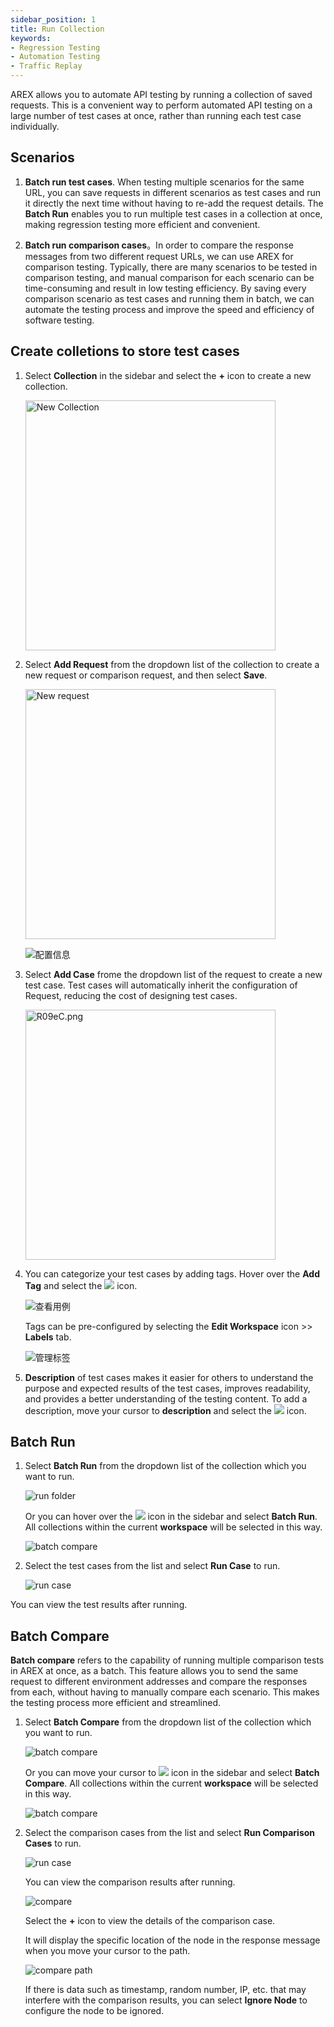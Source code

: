 ```yaml
---
sidebar_position: 1
title: Run Collection
keywords: 
- Regression Testing
- Automation Testing
- Traffic Replay
---
```


AREX allows you to automate API testing by running a collection of saved requests. This is a convenient way to perform automated API testing on a large number of test cases at once, rather than running each test case individually.

## Scenarios

1. **Batch run test cases**. When testing multiple scenarios for the same URL, you can save requests in different scenarios as test cases and run it directly the next time without having to re-add the request details. The **Batch Run** enables you to run multiple test cases in a collection at once, making regression testing more efficient and convenient.

2. **Batch run comparison cases**。In order to compare the response messages from two different request URLs, we can use AREX for comparison testing. Typically, there are many scenarios to be tested in comparison testing, and manual comparison for each scenario can be time-consuming and result in low testing efficiency. By saving every comparison scenario as test cases and running them in batch, we can automate the testing process and improve the speed and efficiency of software testing.

## Create colletions to store test cases

1. Select **Collection** in the sidebar and select the **+** icon to create a new collection.

    <img src="https://i.328888.xyz/2023/02/09/3TiPX.png" alt="New Collection" width="400" height="" />

2. Select **Add Request** from the dropdown list of the collection to create a new request or comparison request, and then select **Save**.

    <img src="https://i.328888.xyz/2023/02/09/3T59J.png" alt="New request" width="400" height="" />

    ![配置信息](../resource/c4.request.png)

3. Select **Add Case** frome the dropdown list of the request to create a new test case. Test cases will automatically inherit the configuration of Request, reducing the cost of designing test cases.

    <img src="https://i.328888.xyz/2023/02/10/R09eC.png" alt="R09eC.png" width="400" height="" />

4. You can categorize your test cases by adding tags. Hover over the **Add Tag** and select the ![](../resource/c1.rename.png) icon.

    ![查看用例](../resource/c3.case.3.png)

    Tags can be pre-configured by selecting the **Edit Workspace** icon >> **Labels** tab.

    ![管理标签](../resource/c4.addlabel.png)

5. **Description** of test cases makes it easier for others to understand the purpose and expected results of the test cases, improves readability, and provides a better understanding of the testing content. To add a description, move your cursor to **description** and select the ![](../resource/c1.rename.png) icon.

## Batch Run

1. Select **Batch Run** from the dropdown list of the collection which you want to run.

    ![run folder](../resource/c4.runfloder.png)

    Or you can hover over the ![](../resource/c4.run.png) icon in the sidebar and select **Batch Run**. All collections within the current **workspace** will be selected in this way.

    ![batch compare](../resource/c4.batch.png)

2. Select the test cases from the list and select **Run Case** to run.

    ![run case](../resource/c4.runcase.png)

You can view the test results after running.

## Batch Compare

**Batch compare** refers to the capability of running multiple comparison tests in AREX at once, as a batch. This feature allows you to send the same request to different environment addresses and compare the responses from each, without having to manually compare each scenario. This makes the testing process more efficient and streamlined.

1. Select **Batch Compare** from the dropdown list of the collection which you want to run.

    ![batch compare](../resource/c4.batchcompare.png)

    Or you can move your cursor to ![](../resource/c4.run.png) icon in the sidebar and select **Batch Compare**. All collections within the current **workspace** will be selected in this way.

    ![batch compare](../resource/c4.batch.png)

2. Select the comparison cases from the list and select **Run Comparison Cases** to run.

    ![run case](../resource/c4.runcompare.png)

    You can view the comparison results after running.

    ![compare](../resource/c4.comparediff.png)

    Select the **+** icon to view the details of the comparison case.

    It will display the specific location of the node in the response message when you move your cursor to the path.

    ![compare path](../resource/c4.comparepath.png)

    If there is data such as timestamp, random number, IP, etc. that may interfere with the comparison results, you can select **Ignore Node** to configure the node to be ignored.
